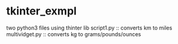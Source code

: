 # tkinter_exmpl

two python3 files using thinter lib
script1.py :: converts km to miles
multividget.py :: converts kg to grams/pounds/ounces
